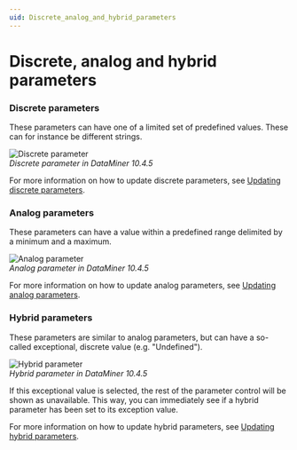 ```yaml
---
uid: Discrete_analog_and_hybrid_parameters
---
```


# Discrete, analog and hybrid parameters

### Discrete parameters

These parameters can have one of a limited set of predefined values. These can for instance be different strings.

![Discrete parameter](~/user-guide/images/Discrete_Parameter_Text_Box.png)<br>*Discrete parameter in DataMiner 10.4.5*

For more information on how to update discrete parameters, see [Updating discrete parameters](xref:Updating_discrete_parameters).

### Analog parameters

These parameters can have a value within a predefined range delimited by a minimum and a maximum.

![Analog parameter](~/user-guide/images/Analog_Parameter.png)<br>*Analog parameter in DataMiner 10.4.5*

For more information on how to update analog parameters, see [Updating analog parameters](xref:Updating_analog_parameters).

### Hybrid parameters

These parameters are similar to analog parameters, but can have a so-called exceptional, discrete value (e.g. "Undefined").

![Hybrid parameter](~/user-guide/images/Hybrid_Parameter.png)<br>*Hybrid parameter in DataMiner 10.4.5*

If this exceptional value is selected, the rest of the parameter control will be shown as unavailable. This way, you can immediately see if a hybrid parameter has been set to its exception value.

For more information on how to update hybrid parameters, see [Updating hybrid parameters](xref:Updating_hybrid_parameters).
